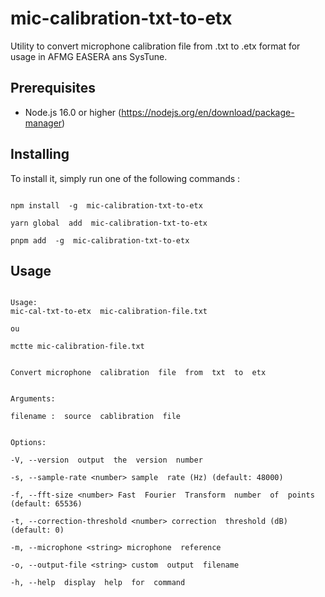 
# mic-calibration-txt-to-etx

  

Utility to convert microphone calibration file from .txt to .etx format for usage in AFMG EASERA ans SysTune.


## Prerequisites

- Node.js 16.0 or higher (https://nodejs.org/en/download/package-manager)

  
## Installing

To install it, simply run one of the following commands :

```shell

npm install  -g  mic-calibration-txt-to-etx

yarn global  add  mic-calibration-txt-to-etx

pnpm add  -g  mic-calibration-txt-to-etx

```

  


## Usage

```shell

Usage: 
mic-cal-txt-to-etx  mic-calibration-file.txt

ou

mctte mic-calibration-file.txt

  
Convert microphone  calibration  file  from  txt  to  etx


Arguments:

filename :  source  cablibration  file
  

Options:

-V, --version  output  the  version  number

-s, --sample-rate <number> sample  rate (Hz) (default: 48000)

-f, --fft-size <number> Fast  Fourier  Transform  number  of  points (default: 65536)

-t, --correction-threshold <number> correction  threshold (dB) (default: 0)

-m, --microphone <string> microphone  reference

-o, --output-file <string> custom  output  filename

-h, --help  display  help  for  command

```
